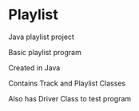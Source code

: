 # Playlist
Java playlist project

Basic playlist program

Created in Java

Contains Track and Playlist Classes

Also has Driver Class to test program
